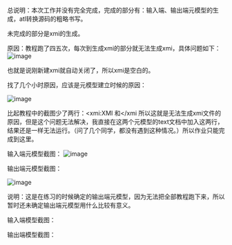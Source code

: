 总说明：本次工作并没有完全完成，完成的部分有：输入端、输出端元模型的生成，atl转换源码的粗略书写。

未完成的部分是xmi的生成。

原因：教程跑了四五次，每次到生成xmi的部分就无法生成xmi，具体问题如下：
![image](https://user-images.githubusercontent.com/76811277/145400034-70ea60e1-2527-48cd-8ddd-bd8214d4863c.png)

也就是说刚新建xmi就自动关闭了，所以xmi是空白的。

找了几个小时原因，应该是元模型建立时候的原因：

![image](https://user-images.githubusercontent.com/76811277/145399908-caa42773-6ced-4824-9fac-8790a1c9d04e.png)

比起教程中的截图少了两行：<xmi:XMI 和</xmi 所以这就是无法生成xmi文件的原因，但是这个问题无法解决，我直接在这两个元模型的text文档中加入这两行，结果还是一样无法运行。（问了几个同学，都没有遇到这种情况。）所以作业只能完成到这里。





输入端元模型截图：
![image](https://user-images.githubusercontent.com/76811277/145400136-49336310-7f0f-4390-852e-c1d649137148.png)

输出端元模型截图：

![image](https://user-images.githubusercontent.com/76811277/145400244-476952af-fec0-4516-9bfe-b3f1a6989877.png)

说明：这是在练习的时候确定的输出端元模型，因为无法把全部教程跑下来，所以暂时还未确定输出端元模型用什么比较有意义。



输入端模型截图：

输出端模型截图：
